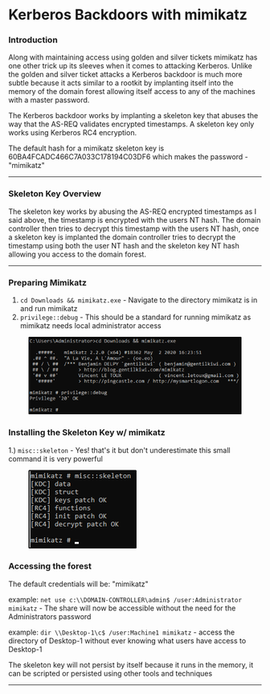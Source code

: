 # Kerberos Backdoors with mimikatz

### Introduction

Along with maintaining access using golden and silver tickets mimikatz has one other trick up its sleeves when it comes to attacking Kerberos. Unlike the golden and silver ticket attacks a Kerberos backdoor is much more subtle because it acts similar to a rootkit by implanting itself into the memory of the domain forest allowing itself access to any of the machines with a master password.

The Kerberos backdoor works by implanting a skeleton key that abuses the way that the AS-REQ validates encrypted timestamps. A skeleton key only works using Kerberos RC4 encryption.

The default hash for a mimikatz skeleton key is 60BA4FCADC466C7A033C178194C03DF6 which makes the password -"mimikatz"

***

### Skeleton Key Overview

The skeleton key works by abusing the AS-REQ encrypted timestamps as I said above, the timestamp is encrypted with the users NT hash. The domain controller then tries to decrypt this timestamp with the users NT hash, once a skeleton key is implanted the domain controller tries to decrypt the timestamp using both the user NT hash and the skeleton key NT hash allowing you access to the domain forest.

***

### Preparing Mimikatz

1. `cd Downloads && mimikatz.exe` - Navigate to the directory mimikatz is in and run mimikatz
2. `privilege::debug` - This should be a standard for running mimikatz as mimikatz needs local administrator access&#x20;

<figure><img src="../../../../../../../../.gitbook/assets/image (89).png" alt=""><figcaption></figcaption></figure>

### Installing the Skeleton Key w/ mimikatz

1.) `misc::skeleton` - Yes! that's it but don't underestimate this small command it is very powerful&#x20;

<figure><img src="../../../../../../../../.gitbook/assets/image (14).png" alt=""><figcaption></figcaption></figure>

### Accessing the forest

The default credentials will be: "mimikatz"

example: `net use c:\\DOMAIN-CONTROLLER\admin$ /user:Administrator mimikatz` - The share will now be accessible without the need for the Administrators password

example: `dir \\Desktop-1\c$ /user:Machine1 mimikatz` - access the directory of Desktop-1 without ever knowing what users have access to Desktop-1

The skeleton key will not persist by itself because it runs in the memory, it can be scripted or persisted using other tools and techniques

***
